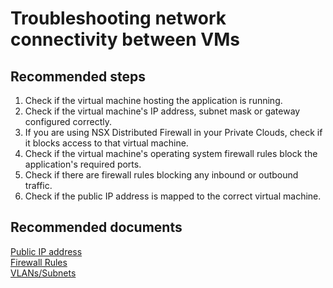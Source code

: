 # Troubleshooting network connectivity between VMs 

## **Recommended steps**

1. Check if the virtual machine hosting the application is running. <br>
2. Check if the virtual machine's IP address, subnet mask or gateway configured correctly. <br>
3. If you are using NSX Distributed Firewall in your Private Clouds, check if it blocks access to that virtual machine. <br>
4. Check if the virtual machine's operating system firewall rules block the application's required ports. <br>
5. Check if there are firewall rules blocking any inbound or outbound traffic. <br>
6. Check if the public IP address is mapped to the correct virtual machine. <br>

## **Recommended documents**

[Public IP address](https://docs.cloudsimple.com/csportal/network/publicips/)<br>
[Firewall Rules](https://docs.cloudsimple.com/csportal/network/firewall/#firewall-rules)<br>
[VLANs/Subnets](https://docs.cloudsimple.com/csportal/network/vlansubnet/)